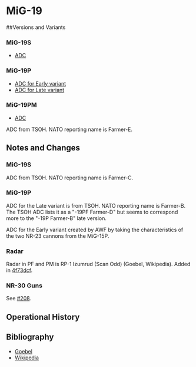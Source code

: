 # MiG-19

##Versions and Variants

### MiG-19S

- [ADC](MiG-19S.json)


### MiG-19P

- [ADC for Early variant](MiG-19P%20(Early).json)
- [ADC for Late variant](MiG-19P%20(Late).json)


### MiG-19PM

- [ADC](MiG-19PM.json)

ADC from TSOH. NATO reporting name is Farmer-E.

## Notes and Changes

### MiG-19S

ADC from TSOH. NATO reporting name is Farmer-C.

### MiG-19P

ADC for the Late variant is from TSOH. NATO reporting name is Farmer-B. The TSOH ADC lists it as a "-19PF Farmer-D" but seems to correspond more to the "-19P Farmer-B" late version. 

ADC for the Early variant created by AWF by taking the characteristics of the two NR-23 cannons from the MiG-15P.

### Radar

Radar in PF and PM is RP-1 Izumrud (Scan Odd) (Goebel, Wikipedia). Added in [4f73dcf](https://github.com/alanwatsonforster/apxo/commit/4f73dcfc42645ed33a15bffe35cb048e1754b6cb).

### NR-30 Guns

See [#208](https://github.com/alanwatsonforster/glass/issues/208).

## Operational History

## Bibliography

- [Goebel](https://www.airvectors.net/avmig15_3.html)
- [Wikipedia](https://en.wikipedia.org/wiki/Mikoyan-Gurevich_MiG-19)
